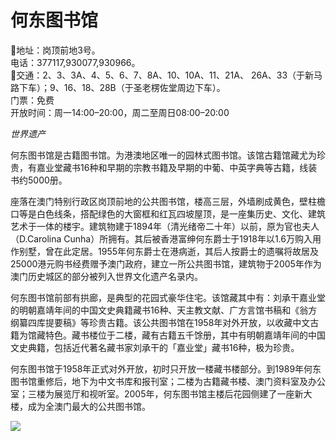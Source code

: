 # 何东图书馆  
📍地址：岗顶前地3号。  
电话：377117,930077,930966。  
🚌交通：2、3、3A、4、5、6、7、8A、10、10A、11、21A、 26A、33（于新马路下车）；9、16、18、28B（于圣老楞佐堂周边下车）。  
门票：免费  
开放时间：周一14:00–20:00，周二至周日08:00–20:00  

*世界遗产*  

何东图书馆是古籍图书馆。为港澳地区唯一的园林式图书馆。该馆古籍馆藏尤为珍贵，有嘉业堂藏书16种和早期的宗教书籍及早期的中葡、中英字典等古籍，线装书约5000册。  

座落在澳门特别行政区岗顶前地的公共图书馆，楼高三层，外墙刷成黄色，壁柱檐口等是白色线条，搭配绿色的大窗框和红瓦四坡屋顶，是一座集历史、文化、建筑艺术于一体的楼宇。建筑物建于1894年（清光绪帝二十年）以前，原为官也夫人（D.Carolina Cunha）所拥有。其后被香港富绅何东爵士于1918年以1.6万购入用作别墅，曾在此定居。1955年何东爵士在港病逝，其后人按爵士的遗嘱将故居及25000港元购书经费赠予澳门政府，建立一所公共图书馆，建筑物于2005年作为澳门历史城区的部分被列入世界文化遗产名录内。  

何东图书馆前部有拱廊，是典型的花园式豪华住宅。该馆藏其中有：刘承干嘉业堂的明朝嘉靖年间的中国文史典籍藏书16种、天主教文献、广方言馆书稿和《翁方纲纂四库提要稿》等珍贵古籍。该公共图书馆在1958年对外开放，以收藏中文古籍为馆藏特色。藏书楼位于二楼，藏有古籍五千馀册，其中有明朝嘉靖年间的中国文史典籍，包括近代著名藏书家刘承干的「嘉业堂」藏书16种，极为珍贵。  

何东图书馆于1958年正式对外开放，初时只开放一楼藏书楼部分。到1989年何东图书馆重修后，地下为中文书库和报刊室；二楼为古籍藏书楼、澳门资料室及办公室；三楼为展览厅和视听室。2005年，何东图书馆主楼后花园侧建了一座新大楼，成为全澳门最大的公共图书馆。  

![](https://raw.gitmirror.com/szqq0512/Pic/main/img/202201212115847.png)  
<!-- Last processed: 2025-07-22 03:44:27 -->
